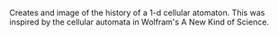 
Creates and image of the history of a 1-d cellular atomaton. This was inspired by the cellular automata in Wolfram's A New Kind of Science. 

